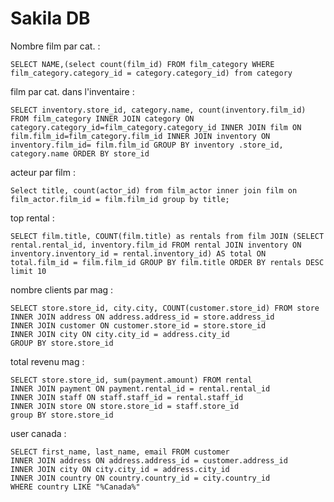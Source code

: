 ﻿# Sakila DB

Nombre film par cat. : 

    SELECT NAME,(select count(film_id) FROM film_category WHERE film_category.category_id = category.category_id) from category

film par cat. dans l'inventaire : 

    SELECT inventory.store_id, category.name, count(inventory.film_id) FROM film_category INNER JOIN category ON category.category_id=film_category.category_id INNER JOIN film ON film.film_id=film_category.film_id INNER JOIN inventory ON inventory.film_id= film.film_id GROUP BY inventory .store_id, category.name ORDER BY store_id

acteur par film : 

    Select title, count(actor_id) from film_actor inner join film on film_actor.film_id = film.film_id group by title;

top rental : 

    SELECT film.title, COUNT(film.title) as rentals from film JOIN (SELECT rental.rental_id, inventory.film_id FROM rental JOIN inventory ON inventory.inventory_id = rental.inventory_id) AS total ON total.film_id = film.film_id GROUP BY film.title ORDER BY rentals DESC limit 10

nombre clients par mag : 

    SELECT store.store_id, city.city, COUNT(customer.store_id) FROM store 
    INNER JOIN address ON address.address_id = store.address_id 
    INNER JOIN customer ON customer.store_id = store.store_id
    INNER JOIN city ON city.city_id = address.city_id
    GROUP BY store.store_id

total revenu mag :

    SELECT store.store_id, sum(payment.amount) FROM rental
    INNER JOIN payment ON payment.rental_id = rental.rental_id
    INNER JOIN staff ON staff.staff_id = rental.staff_id
    INNER JOIN store ON store.store_id = staff.store_id
    group BY store.store_id

user canada : 

    SELECT first_name, last_name, email FROM customer
    INNER JOIN address ON address.address_id = customer.address_id
    INNER JOIN city ON city.city_id = address.city_id
    INNER JOIN country ON country.country_id = city.country_id
    WHERE country LIKE "%Canada%"

